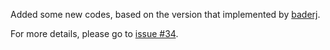 Added some new codes, based on the version that implemented by [baderj](https://github.com/baderj/domain_generation_algorithms/blob/master/padcrypt/dga.py).

For more details, please go to [issue #34](https://github.com/360netlab/DGA/issues/34).
